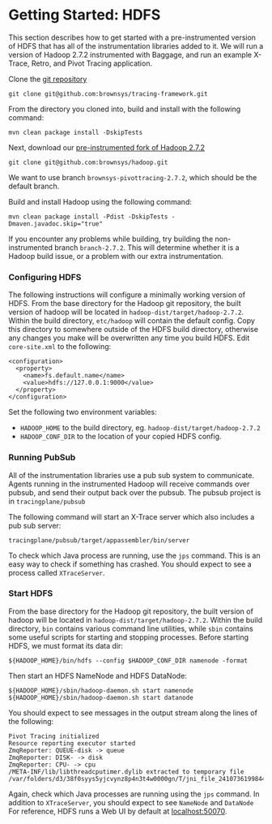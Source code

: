 # Getting Started: HDFS

This section describes how to get started with a pre-instrumented version of HDFS that has all of the instrumentation libraries added to it.  We will run a version of Hadoop 2.7.2 instrumented with Baggage, and run an example X-Trace, Retro, and Pivot Tracing application.

Clone the [git repository](https://github.com/brownsys/tracing-framework)

	git clone git@github.com:brownsys/tracing-framework.git

From the directory you cloned into, build and install with the following command:

    mvn clean package install -DskipTests

Next, download our [pre-instrumented fork of Hadoop 2.7.2](https://github.com/brownsys/hadoop)

	git clone git@github.com:brownsys/hadoop.git
	
We want to use branch `brownsys-pivottracing-2.7.2`, which should be the default branch.

Build and install Hadoop using the following command:

    mvn clean package install -Pdist -DskipTests -Dmaven.javadoc.skip="true"

If you encounter any problems while building, try building the non-instrumented branch `branch-2.7.2`.  This will determine whether it is a Hadoop build issue, or a problem with our extra instrumentation.

### Configuring HDFS

The following instructions will configure a minimally working version of HDFS.  From the base directory for the Hadoop git repository, the built version of hadoop will be located in `hadoop-dist/target/hadoop-2.7.2`.  Within the build directory, `etc/hadoop` will contain the default config.  Copy this directory to somewhere outside of the HDFS build directory, otherwise any changes you make will be overwritten any time you build HDFS.  Edit `core-site.xml` to the following:

	<configuration>
	  <property>
	    <name>fs.default.name</name>
	    <value>hdfs://127.0.0.1:9000</value>
	  </property>
	</configuration>

Set the following two environment variables:

* `HADOOP_HOME` to the build directory, eg. `hadoop-dist/target/hadoop-2.7.2`
* `HADOOP_CONF_DIR` to the location of your copied HDFS config.

### Running PubSub

All of the instrumentation libraries use a pub sub system to communicate.  Agents running in the instrumented Hadoop will receive commands over pubsub, and send their output back over the pubsub.  The pubsub project is in `tracingplane/pubsub`

The following command will start an X-Trace server which also includes a pub sub server:

	tracingplane/pubsub/target/appassembler/bin/server

To check which Java process are running, use the `jps` command.  This is an easy way to check if something has crashed.  You should expect to see a process called `XTraceServer`.

### Start HDFS

From the base directory for the Hadoop git repository, the built version of hadoop will be located in `hadoop-dist/target/hadoop-2.7.2`.  Within the build directory, `bin` contains various command line utilities, while `sbin` contains some useful scripts for starting and stopping processes.  Before starting HDFS, we must format its data dir:

	${HADOOP_HOME}/bin/hdfs --config $HADOOP_CONF_DIR namenode -format

Then start an HDFS NameNode and HDFS DataNode:

    ${HADOOP_HOME}/sbin/hadoop-daemon.sh start namenode
    ${HADOOP_HOME}/sbin/hadoop-daemon.sh start datanode

You should expect to see messages in the output stream along the lines of the following:

	Pivot Tracing initialized
	Resource reporting executor started
	ZmqReporter: QUEUE-disk -> queue
	ZmqReporter: DISK- -> disk
	ZmqReporter: CPU- -> cpu
	/META-INF/lib/libthreadcputimer.dylib extracted to temporary file /var/folders/d3/38f0syys5yjcvynz8p4n3t4w0000gn/T/jni_file_2410736199844535966.dll

Again, check which Java processes are running using the `jps` command.  In addition to `XTraceServer`, you should expect to see `NameNode` and `DataNode`
For reference, HDFS runs a Web UI by default at [localhost:50070](http://localhost:50070).
